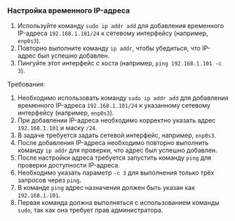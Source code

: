 
### Настройка временного IP-адреса

1. Используйте команду `sudo ip addr add` для добавления временного IP-адреса `192.168.1.101/24` к сетевому интерфейсу (например, `enp0s3`).
2. Повторно выполните команду `ip addr`, чтобы убедиться, что IP-адрес был успешно добавлен.
3. Пингуйте этот интерфейс с хоста (например, `ping 192.168.1.101 -c 3`).

Требования:
1. Необходимо использовать команду `sudo ip addr add` для добавления временного IP-адреса `192.168.1.101/24` к указанному сетевому интерфейсу (например, `enp0s3`). 
2. При добавлении IP-адреса необходимо корректно указать адрес `192.168.1.101` и маску `/24`. 
3. В задаче требуется задать сетевой интерфейс, например, `enp0s3`. 
4. После добавления IP-адреса необходимо повторно выполнить команду `ip addr` для проверки, что адрес был успешно добавлен. 
5. После настройки адреса требуется запустить команду `ping` для проверки доступности IP-адреса. 
6. Необходимо указать параметр `-c 3` для выполнения только трёх запросов через `ping`. 
7. В команде `ping` адрес назначения должен быть указан как `192.168.1.101`. 
8. Первая команда должна выполняться с использованием команды `sudo`, так как она требует прав администратора.